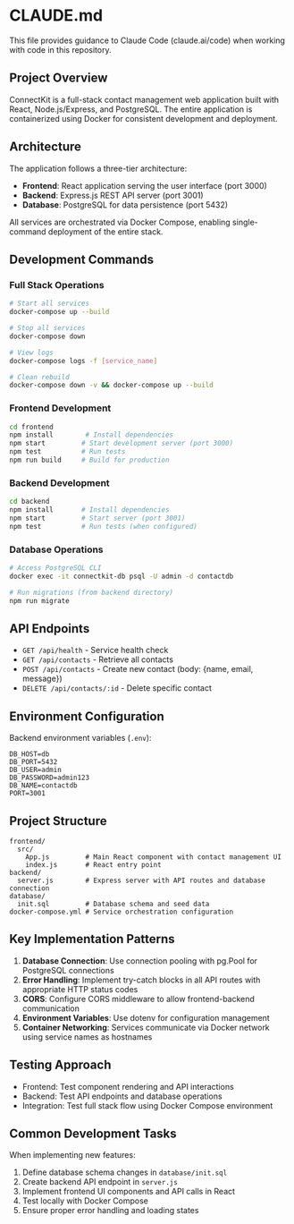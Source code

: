 # CLAUDE.md

This file provides guidance to Claude Code (claude.ai/code) when working with code in this repository.

## Project Overview

ConnectKit is a full-stack contact management web application built with React, Node.js/Express, and PostgreSQL. The entire application is containerized using Docker for consistent development and deployment.

## Architecture

The application follows a three-tier architecture:
- **Frontend**: React application serving the user interface (port 3000)
- **Backend**: Express.js REST API server (port 3001)  
- **Database**: PostgreSQL for data persistence (port 5432)

All services are orchestrated via Docker Compose, enabling single-command deployment of the entire stack.

## Development Commands

### Full Stack Operations
```bash
# Start all services
docker-compose up --build

# Stop all services
docker-compose down

# View logs
docker-compose logs -f [service_name]

# Clean rebuild
docker-compose down -v && docker-compose up --build
```

### Frontend Development
```bash
cd frontend
npm install        # Install dependencies
npm start         # Start development server (port 3000)
npm test          # Run tests
npm run build     # Build for production
```

### Backend Development
```bash
cd backend
npm install       # Install dependencies
npm start         # Start server (port 3001)
npm test          # Run tests (when configured)
```

### Database Operations
```bash
# Access PostgreSQL CLI
docker exec -it connectkit-db psql -U admin -d contactdb

# Run migrations (from backend directory)
npm run migrate
```

## API Endpoints

- `GET /api/health` - Service health check
- `GET /api/contacts` - Retrieve all contacts
- `POST /api/contacts` - Create new contact (body: {name, email, message})
- `DELETE /api/contacts/:id` - Delete specific contact

## Environment Configuration

Backend environment variables (`.env`):
```
DB_HOST=db
DB_PORT=5432
DB_USER=admin
DB_PASSWORD=admin123
DB_NAME=contactdb
PORT=3001
```

## Project Structure

```
frontend/
  src/
    App.js         # Main React component with contact management UI
    index.js       # React entry point
backend/
  server.js        # Express server with API routes and database connection
database/
  init.sql         # Database schema and seed data
docker-compose.yml # Service orchestration configuration
```

## Key Implementation Patterns

1. **Database Connection**: Use connection pooling with pg.Pool for PostgreSQL connections
2. **Error Handling**: Implement try-catch blocks in all API routes with appropriate HTTP status codes
3. **CORS**: Configure CORS middleware to allow frontend-backend communication
4. **Environment Variables**: Use dotenv for configuration management
5. **Container Networking**: Services communicate via Docker network using service names as hostnames

## Testing Approach

- Frontend: Test component rendering and API interactions
- Backend: Test API endpoints and database operations
- Integration: Test full stack flow using Docker Compose environment

## Common Development Tasks

When implementing new features:
1. Define database schema changes in `database/init.sql`
2. Create backend API endpoint in `server.js`
3. Implement frontend UI components and API calls in React
4. Test locally with Docker Compose
5. Ensure proper error handling and loading states